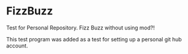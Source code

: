 # FizzBuzz
Test for Personal Repository. Fizz Buzz without using mod?!

This test program was added as a test for setting up a personal git hub account.
